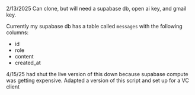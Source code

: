 2/13/2025
Can clone, but will need a supabase db, open ai key, and gmail key. 

Currently my supabase db has a table called `messages` with the following columns:
- id
- role
- content
- created_at

4/15/25
had shut the live version of this down because supabase compute was getting expensive.
Adapted a version of this script and set up for a VC client
